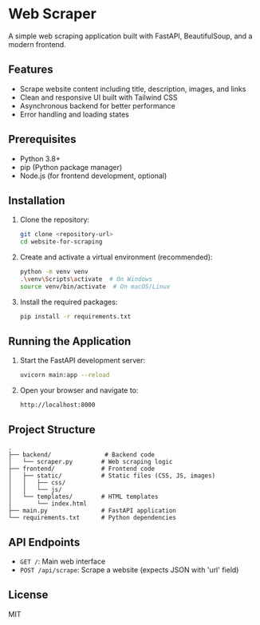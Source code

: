 # Web Scraper

A simple web scraping application built with FastAPI, BeautifulSoup, and a modern frontend.

## Features

- Scrape website content including title, description, images, and links
- Clean and responsive UI built with Tailwind CSS
- Asynchronous backend for better performance
- Error handling and loading states

## Prerequisites

- Python 3.8+
- pip (Python package manager)
- Node.js (for frontend development, optional)

## Installation

1. Clone the repository:
   ```bash
   git clone <repository-url>
   cd website-for-scraping
   ```

2. Create and activate a virtual environment (recommended):
   ```bash
   python -m venv venv
   .\venv\Scripts\activate  # On Windows
   source venv/bin/activate  # On macOS/Linux
   ```

3. Install the required packages:
   ```bash
   pip install -r requirements.txt
   ```

## Running the Application

1. Start the FastAPI development server:
   ```bash
   uvicorn main:app --reload
   ```

2. Open your browser and navigate to:
   ```
   http://localhost:8000
   ```

## Project Structure

```
.
├── backend/               # Backend code
│   └── scraper.py        # Web scraping logic
├── frontend/             # Frontend code
│   ├── static/           # Static files (CSS, JS, images)
│   │   ├── css/
│   │   └── js/
│   └── templates/        # HTML templates
│       └── index.html
├── main.py               # FastAPI application
└── requirements.txt      # Python dependencies
```

## API Endpoints

- `GET /`: Main web interface
- `POST /api/scrape`: Scrape a website (expects JSON with 'url' field)

## License

MIT
